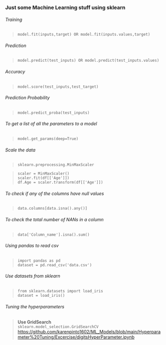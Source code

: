 ### Just some Machine Learning stuff using sklearn


###### Training 
> ```model.fit(inputs,target) OR model.fit(inputs.values,target)```

###### Prediction
> ```model.predict(test_inputs) OR model.predict(test_inputs.values)```

###### Accuracy
> ```model.score(test_inputs,test_target)```

###### Prediction Probability
> ```model.predict_proba(test_inputs)```

###### To get a list of all the parameters to a model
> ```model.get_params(deep=True)```

###### Scale the data
> ```sklearn.preprocessing.MinMaxScaler```

> ```scaler = MinMaxScaler()``` <br/>
> ```scaler.fit(df[['Age']])``` <br/>
> ```df.Age = scaler.transform(df[['Age']])```

###### To check if any of the columns have null values
> ```data.columns[data.isna().any()]```

###### To check the total number of NANs in a column
> ```data['Column_name'].isna().sum()```

###### Using pandas to read csv
> ```import pandas as pd``` <br/>
> ```dataset = pd.read_csv('data.csv')```

###### Use datasets from sklearn
> ```from sklearn.datasets import load_iris``` <br/>
> ```dataset = load_iris()```

###### Tuning the hyperparameters
> **Use GridSearch** <br/>
> ```sklearn.model_selection.GridSearchCV```
> https://github.com/karenpinto1602/ML_Models/blob/main/Hyperparameter%20Tuning/Excercise/digitsHyperParameter.ipynb 


